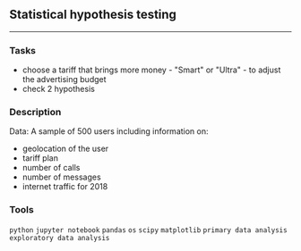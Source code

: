 ## Statistical hypothesis testing
	
<hr>

### Tasks
-  choose a tariff that brings more money - "Smart" or "Ultra" - to adjust the advertising budget
-  check 2 hypothesis 

### Description
Data: A sample of 500 users including information on:
- geolocation of the user
- tariff plan
- number of calls
- number of messages
- internet traffic
for 2018

### Tools
`python` `jupyter notebook` `pandas` `os` `scipy` `matplotlib` `primary data analysis` `exploratory data analysis`
